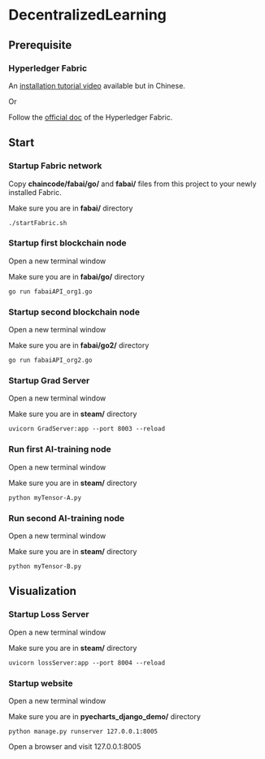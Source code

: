 # DecentralizedLearning

## Prerequisite

### Hyperledger Fabric

An [installation tutorial video](https://www.bilibili.com/video/BV1g3411h71Z) available but in Chinese.

Or

Follow the [official doc](https://hyperledger-fabric.readthedocs.io/en/latest/getting_started.html) of the Hyperledger Fabric.

## Start

### Startup Fabric network

Copy **chaincode/fabai/go/** and **fabai/** files from this project to your newly installed Fabric.

Make sure you are in **fabai/** directory

``./startFabric.sh``

### Startup first blockchain node

Open a new terminal window

Make sure you are in **fabai/go/** directory

``go run fabaiAPI_org1.go``

### Startup second blockchain node

Open a new terminal window

Make sure you are in **fabai/go2/** directory

``go run fabaiAPI_org2.go``

### Startup Grad Server

Open a new terminal window

Make sure you are in **steam/** directory

``uvicorn GradServer:app --port 8003 --reload``

### Run first AI-training node

Open a new terminal window

Make sure you are in **steam/** directory

``python myTensor-A.py``

### Run second AI-training node

Open a new terminal window

Make sure you are in **steam/** directory

``python myTensor-B.py``

## Visualization

### Startup Loss Server

Open a new terminal window

Make sure you are in **steam/** directory

``uvicorn lossServer:app --port 8004 --reload``

### Startup website

Open a new terminal window

Make sure you are in **pyecharts_django_demo/** directory

``python manage.py runserver 127.0.0.1:8005``

Open a browser and visit 127.0.0.1:8005
